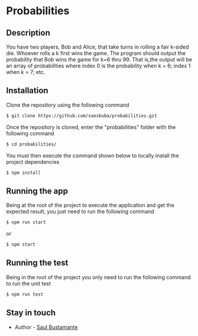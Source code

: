 # Probabilities

## Description

You have two players, Bob and Alice, that take turns in rolling a fair k-sided die. Whoever rolls a k first wins the game. The program should output the probability that Bob wins the game for k=6 thru 99. That is,the output will be an array of probabilities where index 0
is the probability when k = 6; index 1 when k = 7; etc.

## Installation

Clone the repository using the following command

```bash
$ git clone https://github.com/saesbuba/probabilities.git
```

Once the repository is cloned, enter the "probabilities" folder with the following command

```bash
$ cd probabilities/
```

You must then execute the command shown below to locally install the project dependencies

```bash
$ npm install
```

## Running the app

Being at the root of the project to execute the application and get the expected result, you just need to run the following command

```bash
$ npm run start
```

or

```bash
$ npm start
```

## Running the test

Being in the root of the project you only need to run the following command to run the unit test

```bash
$ npm run test
```

## Stay in touch

- Author - [Saul Bustamante](https://github.com/saesbuba)
